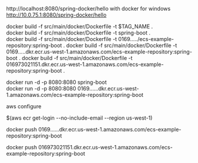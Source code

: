 http://localhost:8080/spring-docker/hello
with docker for windows
http://10.0.75.1:8080/spring-docker/hello  
  
    
docker build -f src/main/docker/Dockerfile -t $TAG_NAME .    
docker build -f src/main/docker/Dockerfile -t spring-boot .    
docker build -f src/main/docker/Dockerfile -t 0169...../ecs-example-repository:spring-boot .
docker build -f src/main/docker/Dockerfile -t 0169.....dkr.ecr.us-west-1.amazonaws.com/ecs-example-repository:spring-boot .
docker build -f src/main/docker/Dockerfile -t 016973021151.dkr.ecr.us-west-1.amazonaws.com/ecs-example-repository:spring-boot .
  
docker run -d -p 8080:8080 spring-boot   
docker run -d -p 8080:8080 0169......dkr.ecr.us-west-1.amazonaws.com/ecs-example-repository:spring-boot



aws configure

  
$(aws ecr get-login --no-include-email --region us-west-1)

 docker push 0169......dkr.ecr.us-west-1.amazonaws.com/ecs-example-repository:spring-boot
 
 docker push 016973021151.dkr.ecr.us-west-1.amazonaws.com/ecs-example-repository:spring-boot

  
